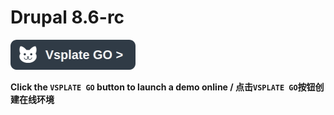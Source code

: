 # Drupal 8.6-rc

<a href="https://www.vsplate.com/?docker-compose=https://github.com/vsplate/dcenvs/drupal/8.6-rc"><img alt="VSPLATE GO" src="https://raw.githubusercontent.com/vsplate/images/master/vsgo_btn.png" width="200px"></a>

**Click the `VSPLATE GO` button to launch a demo online / 点击`VSPLATE GO`按钮创建在线环境**